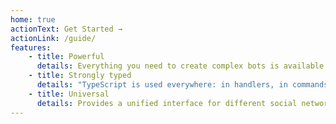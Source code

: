 ```yaml
---
home: true
actionText: Get Started →
actionLink: /guide/
features:
    - title: Powerful
      details: Everything you need to create complex bots is available out of the box
    - title: Strongly typed
      details: "TypeScript is used everywhere: in handlers, in commands, in localization, and even in configuration"
    - title: Universal
      details: Provides a unified interface for different social networks and instant messengers
---
```

